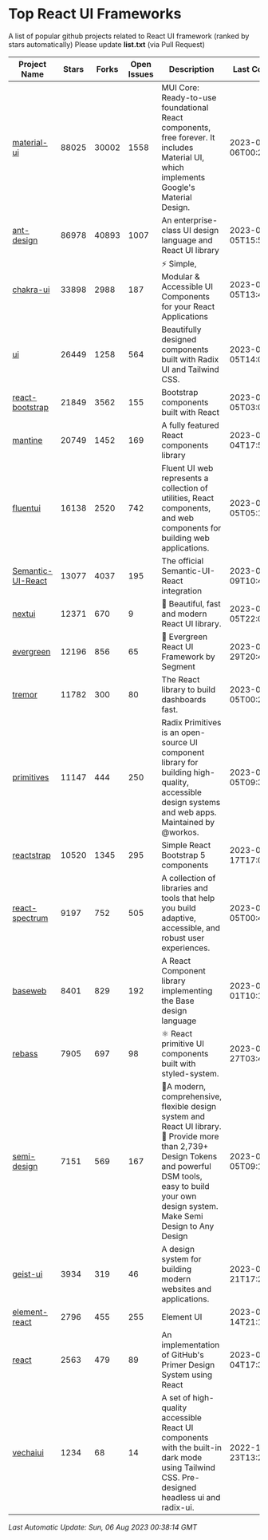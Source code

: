 # Top React UI Frameworks

A list of popular github projects related to React UI framework (ranked by stars automatically)
Please update **list.txt** (via Pull Request)

| Project Name | Stars | Forks | Open Issues | Description | Last Commit |
| ------------ | ----- | ----- | ----------- | ----------- | ----------- |
| [material-ui](https://github.com/mui/material-ui) |88025|30002|1558|MUI Core: Ready-to-use foundational React components, free forever. It includes Material UI, which implements Google&#39;s Material Design.|2023-08-06T00:26:15Z|
| [ant-design](https://github.com/ant-design/ant-design) |86978|40893|1007|An enterprise-class UI design language and React UI library|2023-08-05T15:55:16Z|
| [chakra-ui](https://github.com/chakra-ui/chakra-ui) |33898|2988|187|⚡️ Simple, Modular &amp; Accessible UI Components for your React Applications|2023-08-05T13:45:13Z|
| [ui](https://github.com/shadcn-ui/ui) |26449|1258|564|Beautifully designed components built with Radix UI and Tailwind CSS.|2023-08-05T14:06:26Z|
| [react-bootstrap](https://github.com/react-bootstrap/react-bootstrap) |21849|3562|155|Bootstrap components built with React|2023-08-05T03:05:57Z|
| [mantine](https://github.com/mantinedev/mantine) |20749|1452|169|A fully featured React components library|2023-08-04T17:52:29Z|
| [fluentui](https://github.com/microsoft/fluentui) |16138|2520|742|Fluent UI web represents a collection of utilities, React components, and web components for building web applications.|2023-08-05T05:19:25Z|
| [Semantic-UI-React](https://github.com/Semantic-Org/Semantic-UI-React) |13077|4037|195|The official Semantic-UI-React integration|2023-07-09T10:44:13Z|
| [nextui](https://github.com/nextui-org/nextui) |12371|670|9|🚀   Beautiful, fast and modern React UI library.|2023-08-05T22:00:56Z|
| [evergreen](https://github.com/segmentio/evergreen) |12196|856|65|🌲 Evergreen React UI Framework by Segment|2023-07-29T20:46:29Z|
| [tremor](https://github.com/tremorlabs/tremor) |11782|300|80|The React library to build dashboards fast.|2023-08-05T00:24:57Z|
| [primitives](https://github.com/radix-ui/primitives) |11147|444|250|Radix Primitives is an open-source UI component library for building high-quality, accessible design systems and web apps. Maintained by @workos.|2023-08-05T09:30:21Z|
| [reactstrap](https://github.com/reactstrap/reactstrap) |10520|1345|295|Simple React Bootstrap 5 components|2023-07-17T17:09:55Z|
| [react-spectrum](https://github.com/adobe/react-spectrum) |9197|752|505|A collection of libraries and tools that help you build adaptive, accessible, and robust user experiences.|2023-08-05T00:49:37Z|
| [baseweb](https://github.com/uber/baseweb) |8401|829|192|A React Component library implementing the Base design language|2023-08-01T10:16:41Z|
| [rebass](https://github.com/rebassjs/rebass) |7905|697|98|:atom_symbol: React primitive UI components built with styled-system.|2023-07-27T03:42:53Z|
| [semi-design](https://github.com/DouyinFE/semi-design) |7151|569|167|🚀A modern, comprehensive, flexible design system and React UI library. 🎨 Provide more than 2,739+ Design Tokens and powerful DSM tools, easy to build your own design system. Make Semi Design to Any Design|2023-08-05T09:12:43Z|
| [geist-ui](https://github.com/geist-org/geist-ui) |3934|319|46|A design system for building modern websites and applications.|2023-04-21T17:25:25Z|
| [element-react](https://github.com/ElemeFE/element-react) |2796|455|255|Element UI|2023-01-14T21:13:08Z|
| [react](https://github.com/primer/react) |2563|479|89|An implementation of GitHub&#39;s Primer Design System using React|2023-08-04T17:37:06Z|
| [vechaiui](https://github.com/vechai/vechaiui) |1234|68|14|A set of high-quality accessible React UI components with the built-in dark mode using Tailwind CSS. Pre-designed headless ui and radix-ui.|2022-12-23T13:29:41Z|

*Last Automatic Update: Sun, 06 Aug 2023 00:38:14 GMT*